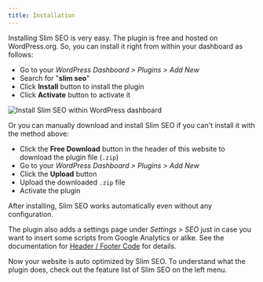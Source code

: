 ```yaml
---
title: Installation
---
```


Installing Slim SEO is very easy. The plugin is free and hosted on WordPress.org. So, you can install it right from within your dashboard as follows:

- Go to your _WordPress Dashboard > Plugins > Add New_
- Search for "**slim seo**"
- Click **Install** button to install the plugin
- Click **Activate** button to activate it

![Install Slim SEO within WordPress dashboard](https://i.imgur.com/4t04yf8.png)

Or you can manually download and install Slim SEO if you can't install it with the method above:

- Click the **Free Download** button in the header of this website to download the plugin file (`.zip`)
- Go to your _WordPress Dashboard > Plugins > Add New_
- Click the **Upload** button
- Upload the downloaded `.zip` file
- Activate the plugin

After installing, Slim SEO works automatically even without any configuration.

The plugin also adds a settings page under _Settings > SEO_ just in case you want to insert some scripts from Google Analytics or alike. See the documentation for [Header / Footer Code](/slim-seo/header-footer-code/) for details.

Now your website is auto optimized by Slim SEO. To understand what the plugin does, check out the feature list of Slim SEO on the left menu.
